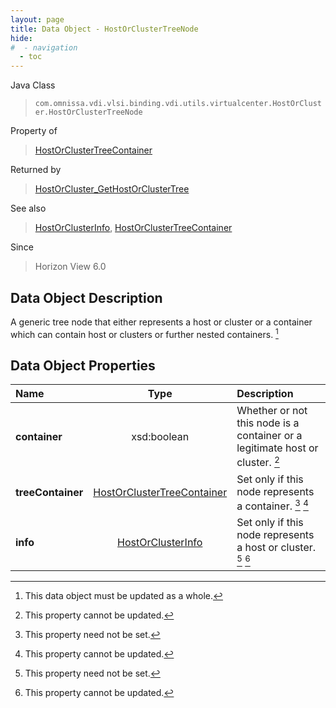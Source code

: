 ```yaml
---
layout: page
title: Data Object - HostOrClusterTreeNode
hide:
#  - navigation
  - toc
---
```






Java Class
> `com.omnissa.vdi.vlsi.binding.vdi.utils.virtualcenter.HostOrCluster.HostOrClusterTreeNode`

Property of
> [HostOrClusterTreeContainer](vdi.utils.virtualcenter.HostOrCluster.HostOrClusterTreeContainer.md#field_detail)

Returned by
> [HostOrCluster_GetHostOrClusterTree](vdi.utils.virtualcenter.HostOrCluster.md#getHostOrClusterTree)

See also
> [HostOrClusterInfo](vdi.utils.virtualcenter.HostOrCluster.HostOrClusterInfo.md), [HostOrClusterTreeContainer](vdi.utils.virtualcenter.HostOrCluster.HostOrClusterTreeContainer.md)

Since
> Horizon View 6.0


## Data Object Description

A generic tree node that either represents a host or cluster or a container which can contain host or clusters or further nested containers.
 [^167]



## Data Object Properties

 Name | Type | Description
:---|:---:|:---
**container**|  xsd:boolean|  Whether or not this node is a container or a legitimate host or cluster. [^2]
**treeContainer**| [HostOrClusterTreeContainer](vdi.utils.virtualcenter.HostOrCluster.HostOrClusterTreeContainer.md)|  Set only if this node represents a container. [^1] [^2]
**info**| [HostOrClusterInfo](vdi.utils.virtualcenter.HostOrCluster.HostOrClusterInfo.md)|  Set only if this node represents a host or cluster. [^1] [^2]


 


[^1]: This property need not be set.
[^2]: This property cannot be updated.
[^167]: This data object must be updated as a whole.